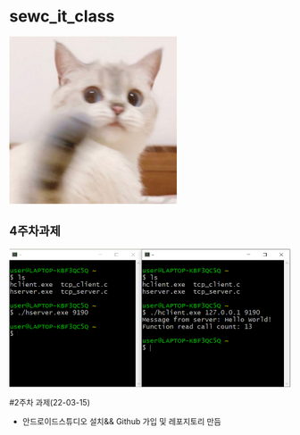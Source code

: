 # sewc_it_class
<img width="300" height="300" src="./picture/고양이.png"></img>

## 4주차과제
<img width="" height="" src="./picture/4주차과제.PNG"></img>

#2주차 과제(22-03-15)
- 안드로이드스튜디오 설치&& Github 가입 및 레포지토리 만듬
